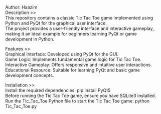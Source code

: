 Author: Haazim <br>
Description >><br>
This repository contains a classic Tic Tac Toe game implemented using Python and PyQt for the graphical user interface.<br>
The project provides a user-friendly interface and interactive gameplay, making it an ideal example for beginners learning PyQt or game development in Python.<br>

Features >><br>
Graphical Interface: Developed using PyQt for the GUI.<br>
Game Logic: Implements fundamental game logic for Tic Tac Toe.<br>
Interactive Gameplay: Offers responsive and intuitive user interactions.<br>
Educational Resource: Suitable for learning PyQt and basic game development concepts.<br>

Installation >><br>
Install the required dependencies: pip install PyQt5<br>
Before running the Tic Tac Toe game, ensure you have SQLite3 installed.<br>
Run the Tic_Tac_Toe Python file to start the Tic Tac Toe game: python Tic_Tac_Toe.py<br>
